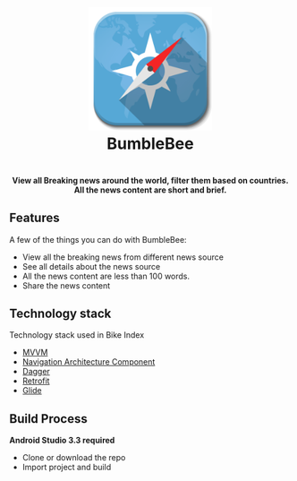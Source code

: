 <h1 align="center" style="text-align: center; padding-bottom: 20px;">
  <br>
 <img src="https://github.com/spkdroid/BumbleBee/blob/master/App_Icon.png" alt="Bike Index" width="220"/>
  <br>
  BumbleBee
  <br>
</h1>

<h4 align="center">View all Breaking news around the world, filter them based on countries. 
All the news content are short and brief.</h4>

## Features

A few of the things you can do with BumbleBee:

* View all the breaking news from different news source
* See all details about the news source
* All the news content are less than 100 words.
* Share the news content

## Technology stack

Technology stack used in Bike Index

* [MVVM](https://developer.android.com/topic/libraries/architecture/viewmodel)
* [Navigation Architecture Component](https://developer.android.com/topic/libraries/architecture/navigation/)
* [Dagger](https://google.github.io/dagger/)
* [Retrofit](https://square.github.io/retrofit/)
* [Glide](https://github.com/bumptech/glide)


## Build Process

**Android Studio 3.3 required**

* Clone or download the repo
* Import project and build
